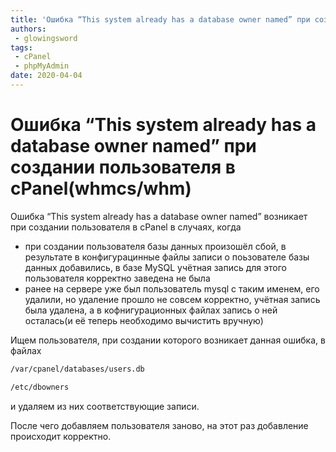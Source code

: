```yaml
---
title: 'Ошибка “This system already has a database owner named” при создании пользователя в cPanel(whmcs/whm)'
authors: 
 - glowingsword
tags:
 - cPanel
 - phpMyAdmin
date: 2020-04-04
---
```


# Ошибка “This system already has a database owner named” при создании пользователя в cPanel(whmcs/whm)

Ошибка “This system already has a database owner named” возникает при создании пользователя в cPanel в случаях, когда

* при создании пользователя базы данных произошёл сбой, в результате в конфигурацинные файлы записи о поьзователе базы данных добавились, в базе MySQL учётная запись для этого пользователя корректно заведена не была
* ранее на сервере уже был пользователь mysql с таким именем, его удалили, но удаление прошло не совсем корректно, учётная запись была удалена, а в кофнигурационных файлах запись о ней осталась(и её теперь необходимо вычистить вручную)

Ищем пользователя, при создании которого возникает данная ошибка, в файлах

```bash
/var/cpanel/databases/users.db 
```
```bash
/etc/dbowners
```
и удаляем из них соответствующие записи.

После чего добавляем пользователя заново, на этот раз добавление происходит корректно.
